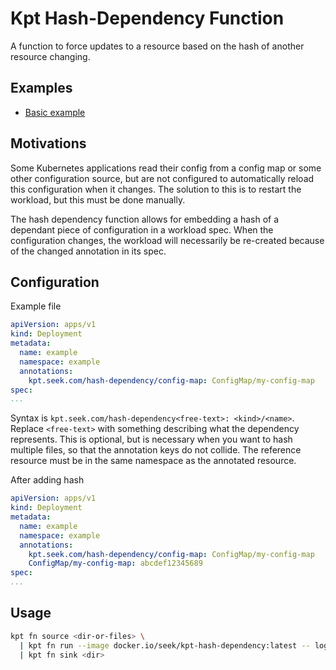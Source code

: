 # Kpt Hash-Dependency Function

A function to force updates to a resource based on the hash of another resource changing.

## Examples

* [Basic example](./examples/hash-dependency/basic/README.md)

## Motivations

Some Kubernetes applications read their config from a config map or some other configuration source, but are not
configured to automatically reload this configuration when it changes. The solution to this is to restart the
workload, but this must be done manually.

The hash dependency function allows for embedding a hash of a dependant piece of configuration in a workload spec.
When the configuration changes, the workload will necessarily be re-created because of the changed
annotation in its spec.

## Configuration

Example file

```yaml
apiVersion: apps/v1
kind: Deployment
metadata:
  name: example
  namespace: example
  annotations:
    kpt.seek.com/hash-dependency/config-map: ConfigMap/my-config-map
spec:
...
```

Syntax is `kpt.seek.com/hash-dependency<free-text>: <kind>/<name>`.
Replace `<free-text>` with something describing what the dependency represents.
This is optional, but is necessary when you want to hash multiple files, so that the annotation keys do not collide.
The reference resource must be in the same namespace as the annotated resource.

After adding hash

```yaml
apiVersion: apps/v1
kind: Deployment
metadata:
  name: example
  namespace: example
  annotations:
    kpt.seek.com/hash-dependency/config-map: ConfigMap/my-config-map
    ConfigMap/my-config-map: abcdef12345689
spec:
...
```

## Usage

```bash
kpt fn source <dir-or-files> \
  | kpt fn run --image docker.io/seek/kpt-hash-dependency:latest -- logLevel=debug \
  | kpt fn sink <dir>
```
